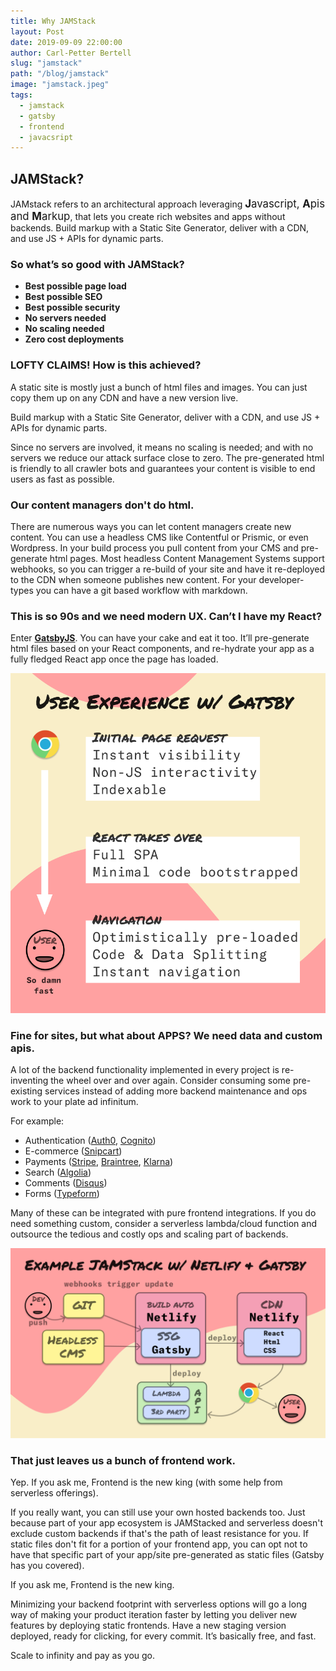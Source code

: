 ```yaml
---
title: Why JAMStack
layout: Post
date: 2019-09-09 22:00:00
author: Carl-Petter Bertell
slug: "jamstack"
path: "/blog/jamstack"
image: "jamstack.jpeg"
tags:
  - jamstack
  - gatsby
  - frontend
  - javacsript
---
```


## JAMStack?

JAMstack refers to an architectural approach leveraging <span style="font-size: 1.2em">**J**avascript, **A**pis and **M**arkup</span>, that lets you create rich websites and apps without backends. Build markup with a Static Site Generator, deliver with a CDN, and use JS + APIs for dynamic parts.

### So what’s so good with JAMStack?

- **Best possible page load**
- **Best possible SEO**
- **Best possible security**
- **No servers needed**
- **No scaling needed**
- **Zero cost deployments**

### LOFTY CLAIMS! How is this achieved?

A static site is mostly just a bunch of html files and images. You can just copy them up on any CDN and have a new version live.

<div class="quote2">
Build markup with a Static Site Generator, deliver with a CDN, and use JS + APIs for dynamic parts.
</div>

Since no servers are involved, it means no scaling is needed; and with no servers we reduce our attack surface close to zero. The pre-generated html is friendly to all crawler bots and guarantees your content is visible to end users as fast as possible.

### Our content managers don't do html.

There are numerous ways you can let content managers create new content. You can use a headless CMS like Contentful or Prismic, or even Wordpress. In your build process you pull content from your CMS and pre-generate html pages. Most headless Content Management Systems support webhooks, so you can trigger a re-build of your site and have it re-deployed to the CDN when someone publishes new content. For your developer-types you can have a git based workflow with markdown.

### This is so 90s and we need modern UX. Can’t I have my React?

Enter [**GatsbyJS**](https://www.gatsbyjs.org/). You can have your cake and eat it too. It’ll pre-generate html files based on your React components, and re-hydrate your app as a fully fledged React app once the page has loaded.

![JAMStack Gatsby end user experience](./jamstack_gatsby_end_user_experience.png)

### Fine for sites, but what about APPS? We need data and custom apis.

A lot of the backend functionality implemented in every project is re-inventing the wheel over and over again. Consider consuming some pre-existing services instead of adding more backend maintenance and ops work to your plate ad infinitum.

For example:

- Authentication ([Auth0](https://auth0.com/), [Cognito](https://aws.amazon.com/cognito/))
- E-commerce ([Snipcart](https://snipcart.com/))
- Payments ([Stripe](https://stripe.com), [Braintree](https://www.braintreepayments.com/), [Klarna](https://www.klarna.com))
- Search ([Algolia](https://www.algolia.com/))
- Comments ([Disqus](https://disqus.com/))
- Forms ([Typeform](https://www.typeform.com/))

Many of these can be integrated with pure frontend integrations. If you do need something custom, consider a serverless lambda/cloud function and outsource the tedious and costly ops and scaling part of backends.

![JAMStack Gatsby and Netlify pipeline](./jamstack_gatsby_netlify.png)

### That just leaves us a bunch of frontend work.

Yep. If you ask me, Frontend is the new king (with some help from serverless offerings).

If you really want, you can still use your own hosted backends too. Just because part of your app ecosystem is JAMStacked and serverless doesn't exclude custom backends if that's the path of least resistance for you. If static files don't fit for a portion of your frontend app, you can opt not to have that specific part of your app/site pre-generated as static files (Gatsby has you covered).

<div class="quote2">
If you ask me, Frontend is the new king.
</div>

Minimizing your backend footprint with serverless options will go a long way of making your product iteration faster by letting you deliver new features by deploying static frontends. Have a new staging version deployed, ready for clicking, for every commit. It’s basically free, and fast.

Scale to infinity and pay as you go.
